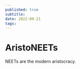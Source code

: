 ```yaml
---
published: true
subtitle:
date: 2022-09-21
tags: 
---
```


# AristoNEETs
NEETs are the modern aristocracy.
